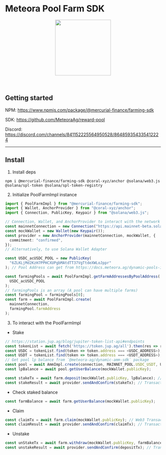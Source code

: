 # Meteora Pool Farm SDK

<p align="center">
<img align="center" src="https://app.meteora.ag/icons/logo.svg" width="180" height="180" />
</p>
<br>

## Getting started

NPM: https://www.npmjs.com/package/@mercurial-finance/farming-sdk

SDK: https://github.com/MeteoraAg/reward-pool

<!-- Docs: https://docs.meteora.ag/mercurial-dynamic-yield-infra/ -->

Discord: https://discord.com/channels/841152225564950528/864859354335412224

<hr>

## Install

1. Install deps

```
npm i @mercurial-finance/farming-sdk @coral-xyz/anchor @solana/web3.js @solana/spl-token @solana/spl-token-registry
```

2. Initialize PoolFarmImpl instance

```ts
import { PoolFarmImpl } from "@mercurial-finance/farming-sdk";
import { Wallet, AnchorProvider } from "@coral-xyz/anchor";
import { Connection, PublicKey, Keypair } from "@solana/web3.js";

// Connection, Wallet, and AnchorProvider to interact with the network
const mainnetConnection = new Connection("https://api.mainnet-beta.solana.com");
const mockWallet = new Wallet(new Keypair());
const provider = new AnchorProvider(mainnetConnection, mockWallet, {
  commitment: "confirmed",
});
// Alternatively, to use Solana Wallet Adapter

const USDC_acUSDC_POOL = new PublicKey(
  "6ZLKLjMd2KzH7PPHCXUPgbMAtdTT37VgTtdeXWLoJppr"
); // Pool Address can get from https://docs.meteora.ag/dynamic-pools-integration/dynamic-pool-api/pool-info

const farmingPools = await PoolFarmImpl.getFarmAddressesByPoolAddress(
  USDC_acUSDC_POOL
);
// farmingPools is an array (A pool can have multiple farms)
const farmingPool = farmingPools[0];
const farm = await PoolFarmImpl.create(
  mainnetConnection,
  farmingPool.farmAddress
);
```

3. To interact with the PoolFarmImpl

- Stake

```ts
// https://station.jup.ag/blog/jupiter-token-list-api#endpoints
const tokenList = await fetch('https://token.jup.ag/all').then(res => res.json());
const USDC = tokenList.find(token => token.address === <USDC_ADDRESS>);
const USDT = tokenList.find(token => token.address === <USDT_ADDRESS>);
// Get pool lp balance from `@meteora-ag/dynamic-amm-sdk` package
const pool = await AmmImpl.create(connection, MAINNET_POOL.USDC_USDT, USDC, USDT);
const lpBalance = await pool.getUserBalance(mockWallet.publicKey);

const stakeTx = await farm.deposit(mockWallet.publicKey, lpBalance); // Web3 Transaction Object
const stakeResult = await provider.sendAndConfirm(stakeTx); // Transaction hash
```

- Check staked balance

```ts
const farmBalance = await farm.getUserBalance(mockWallet.publicKey);
```

- Claim

```ts
const claimTx = await farm.claim(mockWallet.publicKey); // Web3 Transaction Object
const claimResult = await provider.sendAndConfirm(claimTx); // Transaction hash
```

- Unstake

```ts
const unStakeTx = await farm.withdraw(mockWallet.publicKey, farmBalance); // Web3 Transaction Object
const unstakeResult = await provider.sendAndConfirm(depositTx); // Transaction hash
```
